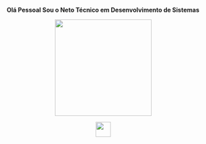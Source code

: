 <p align="center" >
   <strong>Olá Pessoal Sou o Neto Técnico em Desenvolvimento de Sistemas</strong>
</p>

<p align="center">
  <img height="225cm" src="https://github-readme-stats.vercel.app/api?username=NelsonModenezNeto&theme=react&show_icons=true&hide_border=false&count_private=true"> 
</p>

<p align="center">
   <img height="35px" width="35px" src="https://cdn.jsdelivr.net/gh/devicons/devicon/icons/java/java-plain-wordmark.svg">
</p>


<!--
**NelsonModenezNeto/NelsonModenezNeto** is a ✨ _special_ ✨ repository because its `README.md` (this file) appears on your GitHub profile.

Here are some ideas to get you started:

- 🔭 I’m currently working on ...
- 🌱 I’m currently learning ...
- 👯 I’m looking to collaborate on ...
- 🤔 I’m looking for help with ...
- 💬 Ask me about ...
- 📫 How to reach me: ...
- 😄 Pronouns: ...
- ⚡ Fun fact: ...
-->
